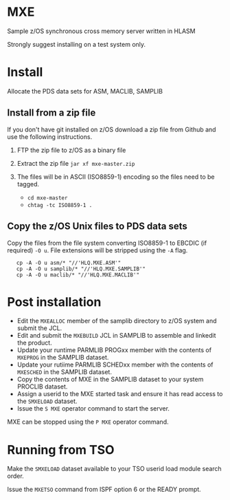 # MXE

Sample z/OS synchronous cross memory server written in HLASM

Strongly suggest installing on a test system only.

# Install

Allocate the PDS data sets for ASM, MACLIB, SAMPLIB

## Install from a zip file

If you don't have git installed on z/OS download a zip file from Github and use the following instructions. 

1. FTP the zip file to z/OS as a binary file
2. Extract the zip file `jar xf mxe-master.zip`
3. The files will be in ASCII (ISO8859-1) encoding so the files need to be tagged.
    
    * `cd mxe-master`
    * `chtag -tc ISO8859-1 .`
    
## Copy the z/OS Unix files to PDS data sets
    
Copy the files from the file system converting ISO8859-1 to EBCDIC (if required) `-O u`. 
File extensions will be stripped using the `-A` flag.

```
   cp -A -O u asm/* "//'HLQ.MXE.ASM'"
   cp -A -O u samplib/* "//'HLQ.MXE.SAMPLIB'"
   cp -A -O u maclib/* "//'HLQ.MXE.MACLIB'"  
```

# Post installation

* Edit the `MXEALLOC` member of the samplib directory to z/OS system and submit the JCL.
* Edit and submit the `MXEBUILD` JCL in SAMPLIB to assemble and linkedit the product.
* Update your runtime PARMLIB PROGxx member with the contents of `MXEPROG` in the SAMPLIB dataset.
* Update your rutiime PARMLIB SCHEDxx member with the contents of `MXESCHED` in the SAMPLIB dataset.
* Copy the contents of MXE in the SAMPLIB dataset to your system PROCLIB dataset.
* Assign a userid to the MXE started task and ensure it has read access to the `SMXELOAD` dataset.
* Issue the `S MXE` operator command to start the server.

MXE can be stopped using the `P MXE` operator command.

# Running from TSO  

Make the `SMXELOAD` dataset available to your TSO userid load module search order.

Issue the `MXETSO` command from ISPF option 6 or the READY prompt.
